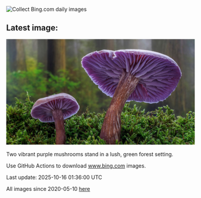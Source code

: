 ![Collect Bing.com daily images](https://github.com/counter2015/bing-daily-images/workflows/Collect%20Bing.com%20daily%20images/badge.svg)
## Latest image:
![](images/AmethystLaccaria.jpg)

Two vibrant purple mushrooms stand in a lush, green forest setting.

Use GitHub Actions to download www.bing.com images.

Last update: 2025-10-16 01:36:00 UTC

All images since 2020-05-10 [here](https://github.com/counter2015/bing-daily-images/tree/master/images)
